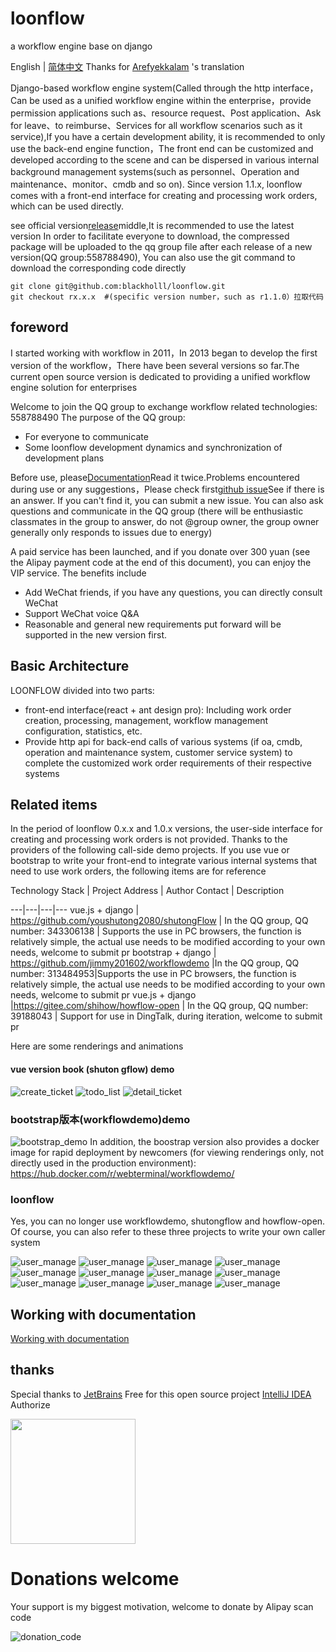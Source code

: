 # loonflow
a workflow engine base on django

English | [简体中文](./README.md)
Thanks for [Arefyekkalam](https://github.com/Arefyekkalam) 's translation

Django-based workflow engine system(Called through the http interface，Can be used as a unified workflow engine within the enterprise，provide permission applications such as、resource request、Post application、Ask for leave、to reimburse、Services for all workflow scenarios such as it service),If you have a certain development ability, it is recommended to only use the back-end engine function，The front end can be customized and developed according to the scene and can be dispersed in various internal background management systems(such as personnel、Operation and maintenance、monitor、cmdb and so on). Since version 1.1.x, loonflow comes with a front-end interface for creating and processing work orders, which can be used directly.

see official version[release](https://github.com/blackholll/loonflow/releases)middle,It is recommended to use the latest version In order to facilitate everyone to download, the compressed package will be uploaded to the qq group file after each release of a new version(QQ group:558788490), You can also use the git command to download the corresponding code directly

```
git clone git@github.com:blackholll/loonflow.git
git checkout rx.x.x  #(specific version number，such as r1.1.0）拉取代码

```


## foreword
I started working with workflow in 2011，In 2013 began to develop the first version of the workflow，There have been several versions so far.The current open source version is dedicated to providing a unified workflow engine solution for enterprises

Welcome to join the QQ group to exchange workflow related technologies: 558788490
The purpose of the QQ group:
- For everyone to communicate
- Some loonflow development dynamics and synchronization of development plans

Before use, please[Documentation](http://loonflow.readthedocs.io/)Read it twice.Problems encountered during use or any suggestions，Please check first[github issue](https://github.com/blackholll/loonflow/issues)See if there is an answer. If you can't find it, you can submit a new issue. You can also ask questions and communicate in the QQ group (there will be enthusiastic classmates in the group to answer, do not @group owner, the group owner generally only responds to issues due to energy)


A paid service has been launched, and if you donate over 300 yuan (see the Alipay payment code at the end of this document), you can enjoy the VIP service. The benefits include
- Add WeChat friends, if you have any questions, you can directly consult WeChat
- Support WeChat voice Q&A
- Reasonable and general new requirements put forward will be supported in the new version first.


## Basic Architecture
LOONFLOW divided into two parts:
- front-end interface(react + ant design pro): Including work order creation, processing, management, workflow management configuration, statistics, etc.
- Provide http api for back-end calls of various systems (if oa, cmdb, operation and maintenance system, customer service system) to complete the customized work order requirements of their respective systems

## Related items
In the period of loonflow 0.x.x and 1.0.x versions, the user-side interface for creating and processing work orders is not provided. Thanks to the providers of the following call-side demo projects. If you use vue or bootstrap to write your front-end to integrate various internal systems that need to use work orders, the following items are for reference
 
Technology Stack | Project Address | Author Contact | Description

---|---|---|---
vue.js + django | https://github.com/youshutong2080/shutongFlow | In the QQ group, QQ number: 343306138 | Supports the use in PC browsers, the function is relatively simple, the actual use needs to be modified according to your own needs, welcome to submit pr
bootstrap + django | https://github.com/jimmy201602/workflowdemo |In the QQ group, QQ number: 313484953|Supports the use in PC browsers, the function is relatively simple, the actual use needs to be modified according to your own needs, welcome to submit pr
vue.js + django |https://gitee.com/shihow/howflow-open | In the QQ group, QQ number: 39188043 | Support for use in DingTalk, during iteration, welcome to submit pr


Here are some renderings and animations

#### vue version book (shuton gflow) demo
![create_ticket](/static/images/create-ticket.png)
![todo_list](/static/images/todo-list.png)
![detail_ticket](/static/images/detail-ticket.png)

### bootstrap版本(workflowdemo)demo
![bootstrap_demo](/static/images/jimmy201602_demo.gif)
In addition, the boostrap version also provides a docker image for rapid deployment by newcomers (for viewing renderings only, not directly used in the production environment): https://hub.docker.com/r/webterminal/workflowdemo/

### loonflow

Yes, you can no longer use workflowdemo, shutongflow and howflow-open. Of course, you can also refer to these three projects to write your own caller system

![user_manage](/static/images/2.0.x/login.png)
![user_manage](/static/images/2.0.x/workbench.png)
![user_manage](/static/images/2.0.x/new_ticket.png)
![user_manage](/static/images/2.0.x/handle_ticket.png)
![user_manage](/static/images/2.0.x/user.png)
![user_manage](/static/images/2.0.x/workflow_basic_conf.png)
![user_manage](/static/images/2.0.x/custom_field.png)
![user_manage](/static/images/2.0.x/status.png)
![user_manage](/static/images/2.0.x/transition.png)
![user_manage](/static/images/2.0.x/system_config.png)
![user_manage](/static/images/2.0.x/flow_chart.png)
![user_manage](/static/images/2.0.x/statistics.png)


## Working with documentation
[Working with documentation](https://loonflow.readthedocs.io)

## thanks

Special thanks to [JetBrains](https://www.jetbrains.com/?from=mirai) Free for this open source project [IntelliJ IDEA](https://www.jetbrains.com/idea/?from=loonflow)    Authorize

[<img src="https://resources.jetbrains.com/storage/products/company/brand/logos/jb_beam.png" width="200"/>](https://www.jetbrains.com/?from=loonflow)

# Donations welcome
Your support is my biggest motivation, welcome to donate by Alipay scan code

![donation_code](/static/images/donation_code.png)